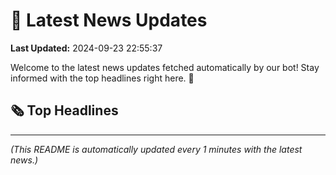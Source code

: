 # 📰 Latest News Updates
**Last Updated:** 2024-09-23 22:55:37

Welcome to the latest news updates fetched automatically by our bot! Stay informed with the top headlines right here. 🚀

## 🗞️ Top Headlines

---
*(This README is automatically updated every 1 minutes with the latest news.)*
